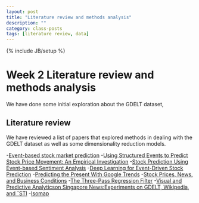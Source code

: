 ```yaml
---
layout: post
title: "Literature review and methods analysis"
description: ""
category: class-posts
tags: [literature review, data]
---
```

{% include JB/setup %}

# Week 2 Literature review and methods analysis

We have done some initial exploration about the GDELT dataset, 


## Literature review

We have reviewed a list of papers that explored methods in dealing with the GDELT dataset as well as some dimensionality reduction models.

-[Event-based stock market prediction](http://cs229.stanford.edu/proj2014/Hadi%20Pouransari,%20Hamid%20Chalabi,%20Event-based%20stock%20market%20prediction.pdf)
-[Using Structured Events to Predict Stock Price Movement: An Empirical Investigation]( http://emnlp2014.org/papers/pdf/EMNLP2014148.pdf)
-[Stock Prediction Using Event-based Sentiment Analysis](http://ieeexplore.ieee.org/stamp/stamp.jsp?arnumber=6690034)
-[Deep Learning for Event-Driven Stock Prediction](http://ijcai.org/papers15/Papers/IJCAI15-329.pdf)
-[Predicting the Present With Google Trends](http://people.ischool.berkeley.edu/~hal/Papers/2011/ptp.pdf) 
-[Stock Prices, News, and Business Conditions](http://www.nber.org/papers/w3520.pdf)
-[The Three-Pass Regression Filter](http://faculty.chicagobooth.edu/bryan.kelly/research/pdf/Forecasting_theory.pdf)
-[Visual and Predictive Analyticson Singapore News:Experiments on GDELT, Wikipedia, and ˆSTI](http://arxiv.org/pdf/1404.1996v1.pdf)
-[Isomap](http://wearables.cc.gatech.edu/paper_of_week/isomap.pdf) 